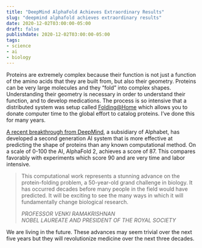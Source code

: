 ```yaml
---
title: "DeepMind AlphaFold Achieves Extraordinary Results"
slug: "deepmind alphafold achieves extraordinary results"
date: 2020-12-02T03:00:00-05:00
draft: false
publishdate: 2020-12-02T03:00:00-05:00
tags:
- science
- ai
- biology
---
```


Proteins are extremely complex because their function is not just a function of the amino acids that they are built from, but also their geometry. Proteins can be very large molecules and they “fold” into complex shapes. Understanding their geometry is necessary in order to understand their function, and to develop medications. The process is so intensive that a distributed system was setup called [Folding@Home][1] which allows you to donate computer time to the global effort to catalog proteins. I’ve done this for many years. 

[A recent breakthrough from DeepMind][2], a subsidiary of Alphabet, has developed a second generation AI system that is more effective at predicting the shape of proteins than any known computational method. On a scale of 0-100 the AI, AlphaFold 2, achieves a score of 87. This compares favorably with experiments which score 90 and are very time and labor intensive.

>This computational work represents a stunning advance on the protein-folding problem, a 50-year-old grand challenge in biology. It has occurred decades before many people in the field would have predicted. It will be exciting to see the many ways in which it will fundamentally change biological research.
>
>*PROFESSOR VENKI RAMAKRISHNAN*  
>*NOBEL LAUREATE AND PRESIDENT OF THE ROYAL SOCIETY*

We are living in the future. These advances may seem trivial over the next five years but they will revolutionize medicine over the next three decades.

[1]: https://foldingathome.org
[2]: https://deepmind.com/blog/article/alphafold-a-solution-to-a-50-year-old-grand-challenge-in-biology
